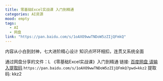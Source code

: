 ```yaml
---
title: 零基础Excel实战课 入门到精通
categories: AI资源
mood: empty
tags:
  - AI
  - 网盘
link: "https://pan.baidu.com/s/1oAXO9wwTNDoW5zZIjQFmkQ"
---
```


内容从小白到封神，七大进阶精心设计
知识点环环相扣，连贯又系统全面

  通过网盘分享的文件：L 《零基础Excel实战课》入门到精通 链接: [百度网盘 请输入提取码](https://pan.baidu.com/s/1oAXO9wwTNDoW5zZIjQFmkQ?pwd=kkz2) `https://pan.baidu.com/s/1oAXO9wwTNDoW5zZIjQFmkQ?pwd=kkz2` 提取码: kkz2
